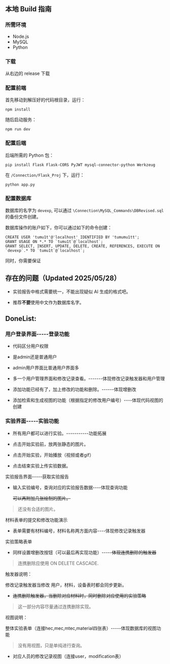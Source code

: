 ## 本地 Build 指南

### 所需环境

- Node.js
- MySQL
- Python

### 下载

从右边的 release 下载

### 配置前端

首先移动到解压好的代码根目录，运行：

```
npm install
```
随后启动服务：
```
npm run dev
```

### 配置后端

后端所需的 Python 包：

```
pip install Flask Flask-CORS PyJWT mysql-connector-python Werkzeug
```

在 `/Connection/Flask_Proj` 下，运行：
```
python app.py
```

### 配置数据库

数据库的名字为 `devexp`, 可以通过 `\Connection\MySQL_Commands\DBRevised.sql` 的备份文件创建。

数据库操作的账户如下，你可以通过如下的命令创建：

```
CREATE USER 'tumu1t'@'localhost' IDENTIFIED BY 'tumumu1tt';
GRANT USAGE ON *.* TO `tumu1t`@`localhost`;
GRANT SELECT, INSERT, UPDATE, DELETE, CREATE, REFERENCES, EXECUTE ON `devexp`.* TO `tumu1t`@`localhost`;
```

同时，你需要保证

## 存在的问题（Updated 2025/05/28）

- 实验报告中格式需要统一，不能出现疑似 AI 生成的格式吧。

- 推荐**不要**使用中文作为数据库名字。

## DoneList:

### 用户登录界面-----登录功能

+ 代码区分用户权限 

+ 是admin还是普通用户

+ admin用户界面比普通用户界面多

+ 多一个用户管理界面和修改记录查看。-------体现修改记录触发器和用户管理

+ 添加功能已经有了，加上修改的功能和删除。------体现增删改

+ 添加检索和生成视图的功能（根据指定的修改用户编号）----体现代码视图的创建

### 实验界面-----实验功能

+ 所有用户都可以进行实验。-----------功能拓展

+ 点击开始实验前，放两张静态的图片。

+ 点击开始实验，开始播放（视频或者gif）

+ 点击结束实验上传实验数据。


实验报告界面-----获取实验报告

+ 输入实验编号，查询对应的实验报告数据----体现查询功能

  ~~可以再附加几张绘制的图片。~~

> 还没有合适的图片。

	
材料表单的提交和修改功能演示

+ 表单需要有材料编号，材料名称两方面内容----体现修改记录触发器

实验策略表单

+ 同样设置增删改按钮（可以最后再实现功能）-----~~体现连携删除的触发器~~

> 连携删除应使用 ON DELETE CASCADE.


触发器说明：

修改记录触发器当修改 用户，材料，设备表时都会同步更新。

+ ~~连携删除触发器，当删除对应材料时，同时删除对应使用的实验策略~~

> 这一部分内容尽量通过连携删除实现。

视图说明：

整体实验表单（连接hec,mec,mtec,material四张表）-----体现数据库的视图功能

> 没有用视图，只是单纯进行查询。

+ 对应人员的修改记录视图（连接user，modification表）

